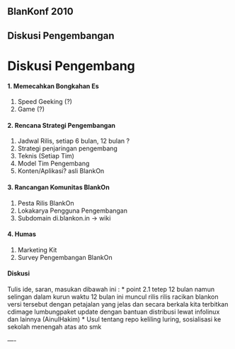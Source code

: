 ## BlanKonf 2010
## Diskusi Pengembangan


# Diskusi Pengembang


#### 1. Memecahkan Bongkahan Es
   1. Speed Geeking (?)
   2. Game (?)

#### 2. Rencana Strategi Pengembangan
   1. Jadwal Rilis, setiap 6 bulan, 12 bulan ?
   2. Strategi penjaringan pengembang
   3. Teknis (Setiap Tim)
   4. Model Tim Pengembang
   5. Konten/Aplikasi? asli BlankOn

#### 3. Rancangan Komunitas BlankOn
   1. Pesta Rilis BlankOn
   2. Lokakarya Pengguna Pengembangan
   3. Subdomain di.blankon.in -> wiki

#### 4. Humas
   1. Marketing Kit
   2. Survey Pengembangan BlankOn

#### Diskusi
Tulis ide, saran, masukan dibawah ini :
    * point 2.1 tetep 12 bulan namun selingan dalam kurun waktu 12 bulan ini
      muncul rilis rilis racikan blankon versi tersebut dengan petajalan yang
      jelas dan secara berkala kita terbitkan cdimage lumbungpaket update
      dengan bantuan distribusi lewat infolinux dan lainnya (AinulHakim)
    * Usul tentang repo keliling luring, sosialisasi ke sekolah menengah atas
      ato smk


—-


